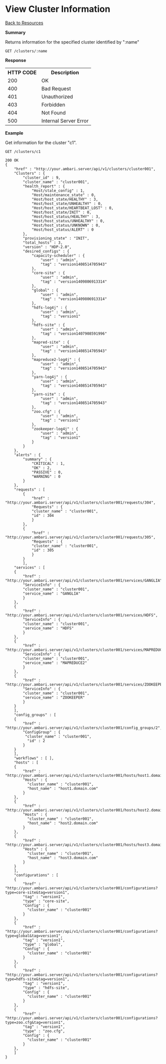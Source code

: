 <!---
Licensed to the Apache Software Foundation (ASF) under one or more
contributor license agreements. See the NOTICE file distributed with
this work for additional information regarding copyright ownership.
The ASF licenses this file to You under the Apache License, Version 2.0
(the "License"); you may not use this file except in compliance with
the License. You may obtain a copy of the License at

http://www.apache.org/licenses/LICENSE-2.0

Unless required by applicable law or agreed to in writing, software
distributed under the License is distributed on an "AS IS" BASIS,
WITHOUT WARRANTIES OR CONDITIONS OF ANY KIND, either express or implied.
See the License for the specific language governing permissions and
limitations under the License.
-->

View Cluster Information
=====

[Back to Resources](index.md#resources)

**Summary**

Returns information for the specified cluster identified by ":name"

    GET /clusters/:name

**Response**
<table>
  <tr>
    <th>HTTP CODE</th>
    <th>Description</th>
  </tr>
  <tr>
    <td>200</td>
    <td>OK</td>  
  </tr>
  <tr>
    <td>400</td>
    <td>Bad Request</td>  
  </tr>
  <tr>
    <td>401</td>
    <td>Unauthorized</td>  
  </tr>
  <tr>
    <td>403</td>
    <td>Forbidden</td>  
  </tr> 
  <tr>
    <td>404</td>
    <td>Not Found</td>  
  </tr>
  <tr>
    <td>500</td>
    <td>Internal Server Error</td>  
  </tr>
</table>

**Example**

Get information for the cluster "c1".

    GET /clusters/c1
    
    200 OK
    {
    	"href" : "http://your.ambari.server/api/v1/clusters/cluster001",
    	"Clusters" : {
    		"cluster_id" : 9,
    		"cluster_name" : "cluster001",
    		"health_report" : {
    			"Host/stale_config" : 1,
    			"Host/maintenance_state" : 0,
    			"Host/host_state/HEALTHY" : 3,
    			"Host/host_state/UNHEALTHY" : 0,
    			"Host/host_state/HEARTBEAT_LOST" : 0,
    			"Host/host_state/INIT" : 0,
    			"Host/host_status/HEALTHY" : 3,
    			"Host/host_status/UNHEALTHY" : 0,
    			"Host/host_status/UNKNOWN" : 0,
    			"Host/host_status/ALERT" : 0
    		},
    		"provisioning_state" : "INIT",
    		"total_hosts" : 3,
    		"version" : "HDP-2.0",
    		"desired_configs" : {
    			"capacity-scheduler" : {
    				"user" : "admin",
    				"tag" : "version1408514705943"
    			},
    			"core-site" : {
    				"user" : "admin",
    				"tag" : "version1409806913314"
    			},
    			"global" : {
    				"user" : "admin",
    				"tag" : "version1409806913314"
    			},
    			"hdfs-log4j" : {
    				"user" : "admin",
    				"tag" : "version1"
    			},
    			"hdfs-site" : {
    				"user" : "admin",
    				"tag" : "version1407908591996"
    			},
    			"mapred-site" : {
    				"user" : "admin",
    				"tag" : "version1408514705943"
    			},
    			"mapreduce2-log4j" : {
    				"user" : "admin",
    				"tag" : "version1408514705943"
    			},
    			"yarn-log4j" : {
    				"user" : "admin",
    				"tag" : "version1408514705943"
    			},
    			"yarn-site" : {
    				"user" : "admin",
    				"tag" : "version1408514705943"
    			},
    			"zoo.cfg" : {
    				"user" : "admin",
    				"tag" : "version1"
    			},
    			"zookeeper-log4j" : {
    				"user" : "admin",
    				"tag" : "version1"
    			}
    		}
    	},
    	"alerts" : {
    		"summary" : {
    			"CRITICAL" : 1,
    			"OK" : 2,
    			"PASSIVE" : 0,
    			"WARNING" : 0
    		}
    	},
    	"requests" : [
    		{
    			"href" : "http://your.ambari.server/api/v1/clusters/cluster001/requests/304",
    			"Requests" : {
    			"cluster_name" : "cluster001",
    			"id" : 304
    			}
    		},
    		{
    			"href" : "http://your.ambari.server/api/v1/clusters/cluster001/requests/305",
    			"Requests" : {
    			"cluster_name" : "cluster001",
    			"id" : 305
    			}
    		}
    		],
    	"services" : [
    	{
    		"href" : "http://your.ambari.server/api/v1/clusters/cluster001/services/GANGLIA",
    		"ServiceInfo" : {
    		"cluster_name" : "cluster001",
    		"service_name" : "GANGLIA"
    		}
    	},
    	{
    		"href" : "http://your.ambari.server/api/v1/clusters/cluster001/services/HDFS",
    		"ServiceInfo" : {
    		"cluster_name" : "cluster001",
    		"service_name" : "HDFS"
    		}
    	},
    	{
    		"href" : "http://your.ambari.server/api/v1/clusters/cluster001/services/MAPREDUCE2",
    		"ServiceInfo" : {
    		"cluster_name" : "cluster001",
    		"service_name" : "MAPREDUCE2"
    		}
    	},
    	{
    		"href" : "http://your.ambari.server/api/v1/clusters/cluster001/services/ZOOKEEPER",
    		"ServiceInfo" : {
    		"cluster_name" : "cluster001",
    		"service_name" : "ZOOKEEPER"
    		}
    	}
    	],
    	"config_groups" : [
    	{
    		"href" : "http://your.ambari.server/api/v1/clusters/cluster001/config_groups/2",
    		"ConfigGroup" : {
    		 "cluster_name" : "cluster001",
    		  "id" : 2
    		}
    	}
    	],
    	"workflows" : [ ],
    	"hosts" : [
    	{
    		"href" : "http://your.ambari.server/api/v1/clusters/cluster001/hosts/host1.domain.com",
    		"Hosts" : {
    		  "cluster_name" : "cluster001",
    		  "host_name" : "host1.domain.com"
    		}
    	},
    	{
    		"href" : "http://your.ambari.server/api/v1/clusters/cluster001/hosts/host2.domain.com",
    		"Hosts" : {
    		  "cluster_name" : "cluster001",
    		  "host_name" : "host2.domain.com"
    		}
    	},
    	{
    		"href" : "http://your.ambari.server/api/v1/clusters/cluster001/hosts/host3.domain.com",
    		"Hosts" : {
    		  "cluster_name" : "cluster001",
    		  "host_name" : "host3.domain.com"
    		}
    	}
    	],
    	"configurations" : [
    	{
    		"href" : "http://your.ambari.server/api/v1/clusters/cluster001/configurations?type=core-site&tag=version1",
    		"tag" : "version1",
    		"type" : "core-site",
    		"Config" : {
    		  "cluster_name" : "cluster001"
    		}
    	},
    	{
    		"href" : "http://your.ambari.server/api/v1/clusters/cluster001/configurations?type=global&tag=version1",
    		"tag" : "version1",
    		"type" : "global",
    		"Config" : {
    		  "cluster_name" : "cluster001"
    		}
    	},
    	{
    		"href" : "http://your.ambari.server/api/v1/clusters/cluster001/configurations?type=hdfs-site&tag=version1",
    		"tag" : "version1",
    		"type" : "hdfs-site",
    		"Config" : {
    		  "cluster_name" : "cluster001"
    		}
    	},
    	{
    		"href" : "http://your.ambari.server/api/v1/clusters/cluster001/configurations?type=zoo.cfg&tag=version1",
    		"tag" : "version1",
    		"type" : "zoo.cfg",
    		"Config" : {
    		  "cluster_name" : "cluster001"
    		}
    	},
    	]
    }

